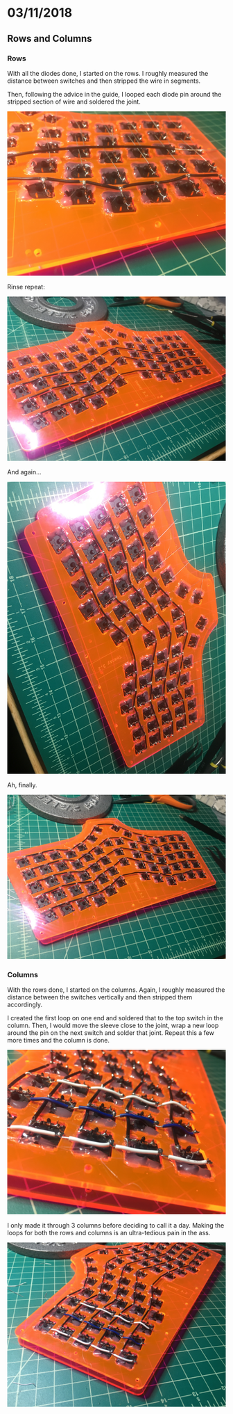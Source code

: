 # 03/11/2018

## Rows and Columns

### Rows 

With all the diodes done, I started on the rows. I roughly measured the distance between switches and then stripped the wire in segments.

Then, following the advice in the guide, I looped each diode pin around the stripped section of wire and soldered the joint.

![First Row][first row]

Rinse repeat:

![Three Rows][three rows]

And again...

![Four Rows][four rows]

Ah, finally.

![Five Rows][five rows]

### Columns

With the rows done, I started on the columns. Again, I roughly measured the distance between the switches vertically and then stripped them accordingly.

I created the first loop on one end and soldered that to the top switch in the column. Then, I would move the sleeve close to the joint, wrap a new loop around the pin on the next switch and solder that joint. Repeat this a few more times and the column is done.

![Column Closeup][column closeup]

I only made it through 3 columns before deciding to call it a day. Making the loops for both the rows and columns is an ultra-tedious pain in the ass.

![Done for the Day][done for the day]

[first row]: ./images/03-11_11-46-35_00.jpg "First Row"
[three rows]: ./images/03-11_13-04-02_00.jpg "Three Rows"
[four rows]: ./images/03-11_13-30-43_00.jpg "Four Rows"
[five rows]: ./images/03-11_13-53-41_00.jpg "Five Rows"
[done for the day]: ./images/03-11_14-34-10_00.jpg "Done for the Day"
[column closeup]: ./images/03-11_14-34-20_00.jpg "Column Closeup"

